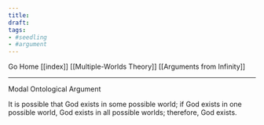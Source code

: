 ```yaml
---
title:
draft:
tags:
- #seedling 
- #argument
---
```


Go Home [[index]]
[[Multiple-Worlds Theory]]
[[Arguments from Infinity]]

---

Modal Ontological Argument

It is possible that God exists in some possible world; if God exists in one possible world, God exists in all possible worlds; therefore, God exists.